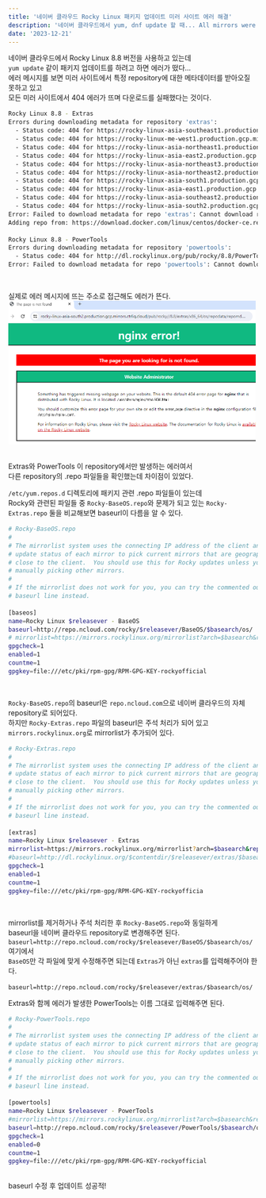 ```yaml
---
title: '네이버 클라우드 Rocky Linux 패키지 업데이트 미러 사이트 에러 해결'
description: '네이버 클라우드에서 yum, dnf update 할 때... All mirrors were tried'
date: '2023-12-21'
---
```


네이버 클라우드에서 Rocky Linux 8.8 버전을 사용하고 있는데<br>
`yum update` 같이 패키지 업데이트를 하려고 하면 에러가 떴다...<br>
에러 메시지를 보면 미러 사이트에서 특정 repository에 대한 메타데이터를 받아오질 못하고 있고<br>
모든 미러 사이트에서 404 에러가 뜨며 다운로드를 실패했다는 것이다.

```bash
Rocky Linux 8.8 - Extras    
Errors during downloading metadata for repository 'extras':
  - Status code: 404 for https://rocky-linux-asia-southeast1.production.gcp.mirrors.ctrliq.cloud/pub/rocky//8.8/extras/x86_64/os/repodata/repomd.xml (IP: 34.160.39.155)
  - Status code: 404 for https://rocky-linux-me-west1.production.gcp.mirrors.ctrliq.cloud/pub/rocky//8.8/extras/x86_64/os/repodata/repomd.xml (IP: 34.149.26.62)
  - Status code: 404 for https://rocky-linux-asia-northeast1.production.gcp.mirrors.ctrliq.cloud/pub/rocky//8.8/extras/x86_64/os/repodata/repomd.xml (IP: 34.160.117.186)
  - Status code: 404 for https://rocky-linux-asia-east2.production.gcp.mirrors.ctrliq.cloud/pub/rocky//8.8/extras/x86_64/os/repodata/repomd.xml (IP: 35.241.40.125)
  - Status code: 404 for https://rocky-linux-asia-northeast3.production.gcp.mirrors.ctrliq.cloud/pub/rocky//8.8/extras/x86_64/os/repodata/repomd.xml (IP: 35.186.196.188)
  - Status code: 404 for https://rocky-linux-asia-northeast2.production.gcp.mirrors.ctrliq.cloud/pub/rocky//8.8/extras/x86_64/os/repodata/repomd.xml (IP: 34.107.160.108)
  - Status code: 404 for https://rocky-linux-asia-south1.production.gcp.mirrors.ctrliq.cloud/pub/rocky//8.8/extras/x86_64/os/repodata/repomd.xml (IP: 34.120.3.13)
  - Status code: 404 for https://rocky-linux-asia-east1.production.gcp.mirrors.ctrliq.cloud/pub/rocky//8.8/extras/x86_64/os/repodata/repomd.xml (IP: 35.186.202.231)
  - Status code: 404 for https://rocky-linux-asia-southeast2.production.gcp.mirrors.ctrliq.cloud/pub/rocky//8.8/extras/x86_64/os/repodata/repomd.xml (IP: 34.111.41.84)
  - Status code: 404 for https://rocky-linux-asia-south2.production.gcp.mirrors.ctrliq.cloud/pub/rocky//8.8/extras/x86_64/os/repodata/repomd.xml (IP: 34.149.203.6)
Error: Failed to download metadata for repo 'extras': Cannot download repomd.xml: Cannot download repodata/repomd.xml: All mirrors were tried
Adding repo from: https://download.docker.com/linux/centos/docker-ce.repo

Rocky Linux 8.8 - PowerTools
Errors during downloading metadata for repository 'powertools':
  - Status code: 404 for http://dl.rockylinux.org/pub/rocky/8.8/PowerTools/x86_64/os/repodata/repomd.xml (IP: 151.101.198.132)
Error: Failed to download metadata for repo 'powertools': Cannot download repomd.xml: Cannot download repodata/repomd.xml: All mirrors were tried
```

<br>

실제로 에러 메시지에 뜨는 주소로 접근해도 에러가 뜬다.<br>
<img src="/posts/ncp-rocky-mirror-404-error/repo-nginx-error.png" width="500px"/>

<br>
Extras와 PowerTools 이 repository에서만 발생하는 에러여서<br>
다른 repository의 .repo 파일들을 확인했는데 차이점이 있었다.<br>

`/etc/yum.repos.d` 디렉토리에 패키지 관련 .repo 파일들이 있는데<br>
Rocky와 관련된 파일들 중 `Rocky-BaseOS.repo`와 문제가 되고 있는 `Rocky-Extras.repo` 둘을 비교해보면 baseurl이 다름을 알 수 있다.<br>

```bash
# Rocky-BaseOS.repo
#
# The mirrorlist system uses the connecting IP address of the client and the
# update status of each mirror to pick current mirrors that are geographically
# close to the client.  You should use this for Rocky updates unless you are
# manually picking other mirrors.
#
# If the mirrorlist does not work for you, you can try the commented out
# baseurl line instead.

[baseos]
name=Rocky Linux $releasever - BaseOS
baseurl=http://repo.ncloud.com/rocky/$releasever/BaseOS/$basearch/os/
# mirrorlist=https://mirrors.rockylinux.org/mirrorlist?arch=$basearch&repo=BaseOS-$releasever
gpgcheck=1
enabled=1
countme=1
gpgkey=file:///etc/pki/rpm-gpg/RPM-GPG-KEY-rockyofficial
```

<br>

`Rocky-BaseOS.repo`의 baseurl은 `repo.ncloud.com`으로 네이버 클라우드의 자체 repository로 되어있다.<br>
하지만 `Rocky-Extras.repo` 파일의 baseurl은 주석 처리가 되어 있고<br>
`mirrors.rockylinux.org`로 mirrorlist가 추가되어 있다.<br>

```bash
# Rocky-Extras.repo
#
# The mirrorlist system uses the connecting IP address of the client and the
# update status of each mirror to pick current mirrors that are geographically
# close to the client.  You should use this for Rocky updates unless you are
# manually picking other mirrors.
#
# If the mirrorlist does not work for you, you can try the commented out
# baseurl line instead.

[extras]
name=Rocky Linux $releasever - Extras
mirrorlist=https://mirrors.rockylinux.org/mirrorlist?arch=$basearch&repo=extras-$releasever
#baseurl=http://dl.rockylinux.org/$contentdir/$releasever/extras/$basearch/os/
gpgcheck=1
enabled=1
countme=1
gpgkey=file:///etc/pki/rpm-gpg/RPM-GPG-KEY-rockyofficia
```


<br>

mirrorlist를 제거하거나 주석 처리한 후 `Rocky-BaseOS.repo`와 동일하게<br>
baseurl을 네이버 클라우드 repository로 변경해주면 된다.<br>
`baseurl=http://repo.ncloud.com/rocky/$releasever/BaseOS/$basearch/os/` 여기에서<br>
`BaseOS`만 각 파일에 맞게 수정해주면 되는데 `Extras`가 아닌 `extras`를 입력해주어야 한다.<br>

`baseurl=http://repo.ncloud.com/rocky/$releasever/extras/$basearch/os/`



Extras와 함께 에러가 발생한 PowerTools는 이름 그대로 입력해주면 된다.<br>
```bash {13, 14}
# Rocky-PowerTools.repo
#
# The mirrorlist system uses the connecting IP address of the client and the
# update status of each mirror to pick current mirrors that are geographically
# close to the client.  You should use this for Rocky updates unless you are
# manually picking other mirrors.
#
# If the mirrorlist does not work for you, you can try the commented out
# baseurl line instead.

[powertools]
name=Rocky Linux $releasever - PowerTools
#mirrorlist=https://mirrors.rockylinux.org/mirrorlist?arch=$basearch&repo=PowerTools-$releasever
baseurl=http://repo.ncloud.com/rocky/$releasever/PowerTools/$basearch/os/
gpgcheck=1
enabled=0
countme=1
gpgkey=file:///etc/pki/rpm-gpg/RPM-GPG-KEY-rockyofficial
```


<br>
baseurl 수정 후 업데이트 성공적!
